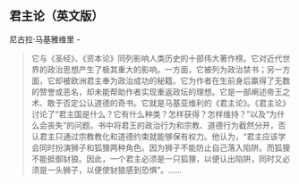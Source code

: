 ## 君主论（英文版）

尼古拉·马基雅维里  -  

> 它与《圣经》、《资本论》同列影响人类历史的十部伟大著作榜。它对近代世界的政治思想产生了极其重大的影响。一方面，它被列为政治禁书；另一方面，它却被欧洲君主奉为政治成功的秘籍。它为作者在生前身后赢得了无数的赞誉或恶名，却未能帮助作者实现重返政坛的理想。它是一部阐述帝王之术、敢于否定公认道德的奇书。它就是马基亚维利的《君主论》。《君主论》讨论了“君主国是什么？它有什么种类？怎样获得？怎样维持？”以及“为什么会丧失”的问题。书中将君王的政治行为和宗教、道德行为截然分开，否认君主只通过宗教教化和道德约束就能够保有权力。他认为，“君主应该学会同时扮演狮子和狐狸两种角色。因为狮子不能防止自己落入陷阱。而狐狸不能抵御豺狼。因此，一个君主必须是一只狐狸，以便认出陷阱，同时又必须是一头狮子，以便使豺狼感到恐惧”。……
